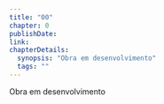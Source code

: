 ```yaml
---
title: "00"
chapter: 0
publishDate: 
link: 
chapterDetails:
  synopsis: "Obra em desenvolvimento"
  tags: ""
---
```


Obra em desenvolvimento
